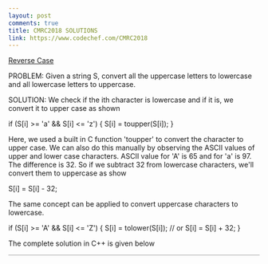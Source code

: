 ```yaml
---
layout: post
comments: true
title: CMRC2018 SOLUTIONS
link: https://www.codechef.com/CMRC2018
---
```


[Reverse Case](https://www.codechef.com/problems/REVCASE)

PROBLEM: Given a string S, convert all the uppercase letters to lowercase and all lowercase letters to uppercase.

SOLUTION:
We check if the ith character is lowercase and if it is, we convert it to upper case as shown

if (S[i] >= 'a' && S[i] <= 'z') {
  S[i] = toupper(S[i]);
}

Here, we used a built in C function 'toupper' to convert the character to upper case. We can also do this
manually by observing the ASCII values of upper and lower case characters. 
ASCII value for 'A' is 65 and for 'a' is 97. The difference is 32. So if we subtract 32 from lowercase
characters, we'll convert them to uppercase as show

S[i] = S[i] - 32;

The same concept can be applied to convert uppercase characters to lowercase.

if (S[i] >= 'A' && S[i] <= 'Z') {
  S[i] = tolower(S[i]);
  // or S[i] = S[i] + 32;
}

The complete solution in C++ is given below

<script src="https://gist.github.com/ajish097/2e87276cf0db680e5fbdfaf393dbc515.js"></script>
 
<hr style="height:2px;border:none;color:#ccc;background-color:#ccc;" />